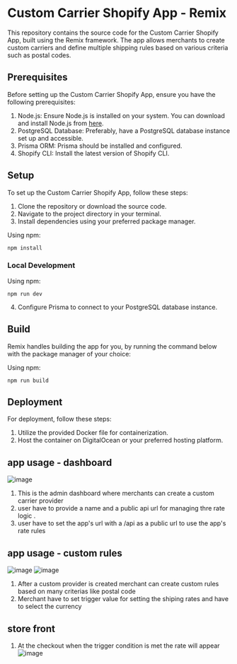 # Custom Carrier Shopify App - Remix

This repository contains the source code for the Custom Carrier Shopify App, built using the Remix framework. The app allows merchants to create custom carriers and define multiple shipping rules based on various criteria such as postal codes.

## Prerequisites

Before setting up the Custom Carrier Shopify App, ensure you have the following prerequisites:

1. Node.js: Ensure Node.js is installed on your system. You can download and install Node.js from  [here](https://nodejs.org/en/download/).
2. PostgreSQL Database: Preferably, have a PostgreSQL database instance set up and accessible.
3. Prisma ORM: Prisma should be installed and configured.
4. Shopify CLI: Install the latest version of Shopify CLI.

## Setup

To set up the Custom Carrier Shopify App, follow these steps:

1. Clone the repository or download the source code.
2. Navigate to the project directory in your terminal.
3. Install dependencies using your preferred package manager.
   
Using npm:

```shell
npm install
```
### Local Development

Using npm:

```shell
npm run dev
```
4. Configure Prisma to connect to your PostgreSQL database instance.


## Build

Remix handles building the app for you, by running the command below with the package manager of your choice:

Using npm:

```shell
npm run build
```

## Deployment 
For deployment, follow these steps:

1. Utilize the provided Docker file for containerization.
2. Host the container on DigitalOcean or your preferred hosting platform.

## app usage - dashboard
![image](https://github.com/NavasMuhammed/custom-carrier-shopify-app/assets/83510230/eb93a37a-fd64-4f51-9108-a0bad43232ca)
1. This is the admin dashboard where merchants can create a custom carrier provider
2. user have to provide a name and a public api url for managing thre rate logic .
3. user have to set the app's url with a /api as a public url to use the app's rate rules

## app usage - custom rules 
![image](https://github.com/NavasMuhammed/custom-carrier-shopify-app/assets/83510230/ace38548-777e-464b-bb33-6dc5de69e25f)
![image](https://github.com/NavasMuhammed/custom-carrier-shopify-app/assets/83510230/6c3e30df-9b96-44eb-8897-902a06d24aa3)

1. After a custom provider is created merchant can create custom rules based on many criterias like postal code
2. Merchant have to set trigger value for setting the shiping rates and have to select the currency

## store front 
1. At the checkout when the trigger condition is met the rate will appear
![image](https://github.com/NavasMuhammed/custom-carrier-shopify-app/assets/83510230/6e32b89a-4b3c-4954-b305-736281cbf737)

